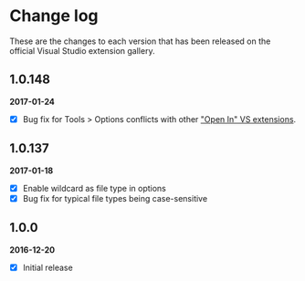 # Change log

These are the changes to each version that has been released on the official Visual Studio extension gallery.

## 1.0.148

**2017-01-24** 

- [x] Bug fix for Tools > Options conflicts with other ["Open In" VS extensions](https://marketplace.visualstudio.com/search?term=trevellick&target=VS&sortBy=Relevance).

## 1.0.137

**2017-01-18** 

- [x] Enable wildcard as file type in options
- [x] Bug fix for typical file types being case-sensitive

## 1.0.0

**2016-12-20** 

- [x] Initial release
